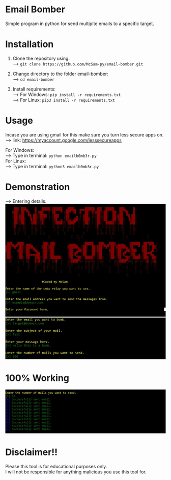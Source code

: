 # Email Bomber
Simple program in python for send multiplte emails to a specific target.

# Installation
1. Clone the repository using:<br> 
  --> `git clone https://github.com/McSam-py/email-bomber.git`
  
2. Change directory to the folder email-bomber:<br>
  --> `cd email-bomber`
  
3. Install requirements:<br>
  --> For Windows: `pip install -r requirements.txt`<br>
  --> For Linux: `pip3 install -r requirements.txt`
  
# Usage
Incase you are using gmail for this make sure you turn less secure apps on.<br>
--> link: https://myaccount.google.com/lesssecureapps

For Windows:<br>
  --> Type in terminal: `python emailb0mb3r.py`<br>
For Linux:<br>
  --> Type in terminal: `python3 emailb0mb3r.py`<br>

# Demonstration
--> Entering details.<br>
![Image of Banner](/images/pic1.JPG)
![Image of Banner](/images/pic2.JPG)

# 100% Working
![Image of Banner](/images/pic3.JPG)

# Disclaimer!! 
Please this tool is for educational purposes only.<br>
I will not be responsible for anything malicious you use this tool for.
